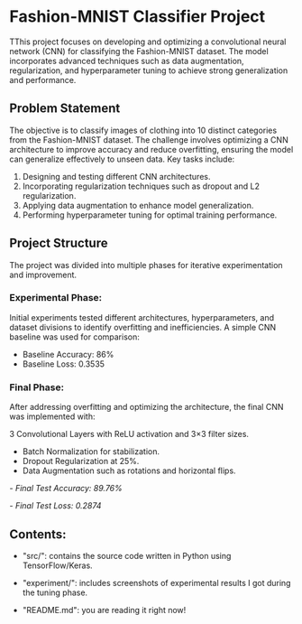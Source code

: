 # Fashion-MNIST Classifier Project
TThis project focuses on developing and optimizing a convolutional neural network (CNN) for classifying the Fashion-MNIST dataset. The model incorporates advanced techniques such as data augmentation, regularization, and hyperparameter tuning to achieve strong generalization and performance.

## Problem Statement 

The objective is to classify images of clothing into 10 distinct categories from the Fashion-MNIST dataset. The challenge involves optimizing a CNN architecture to improve accuracy and reduce overfitting, ensuring the model can generalize effectively to unseen data. Key tasks include:

1. Designing and testing different CNN architectures.
2. Incorporating regularization techniques such as dropout and L2 regularization.
3. Applying data augmentation to enhance model generalization.
4. Performing hyperparameter tuning for optimal training performance.

## Project Structure
The project was divided into multiple phases for iterative experimentation and improvement.

### Experimental Phase:
Initial experiments tested different architectures, hyperparameters, and dataset divisions to identify overfitting and inefficiencies. A simple CNN baseline was used for comparison:
- Baseline Accuracy: 86%
- Baseline Loss: 0.3535

### Final Phase:
After addressing overfitting and optimizing the architecture, the final CNN was implemented with:

3 Convolutional Layers with ReLU activation and 3×3 filter sizes.
- Batch Normalization for stabilization.
- Dropout Regularization at 25%.
- Data Augmentation such as rotations and horizontal flips.

*- Final Test Accuracy: 89.76%*

*- Final Test Loss: 0.2874*

## Contents:

- "src/": contains the source code written in Python using TensorFlow/Keras.

- "experiment/": includes screenshots of experimental results I got during the tuning phase.
  
- "README.md": you are reading it right now!
